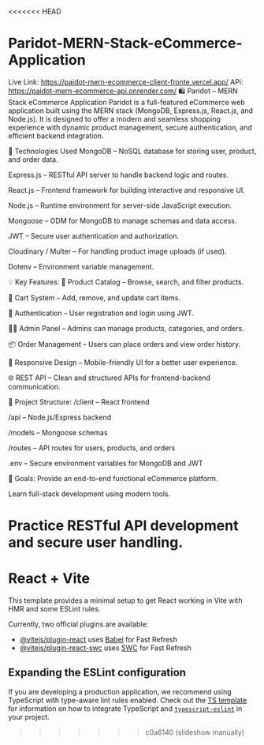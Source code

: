 <<<<<<< HEAD
# Paridot-MERN-Stack-eCommerce-Application
Live Link: https://paidot-mern-ecommerce-client-fronte.vercel.app/
APi: https://paidot-mern-ecommerce-api.onrender.com/
🛍️ Paridot – MERN Stack eCommerce Application
Paridot is a full-featured eCommerce web application built using the MERN stack (MongoDB, Express.js, React.js, and Node.js). It is designed to offer a modern and seamless shopping experience with dynamic product management, secure authentication, and efficient backend integration.

🔧 Technologies Used
MongoDB – NoSQL database for storing user, product, and order data.

Express.js – RESTful API server to handle backend logic and routes.

React.js – Frontend framework for building interactive and responsive UI.

Node.js – Runtime environment for server-side JavaScript execution.

Mongoose – ODM for MongoDB to manage schemas and data access.

JWT – Secure user authentication and authorization.

Cloudinary / Multer – For handling product image uploads (if used).

Dotenv – Environment variable management.

💡 Key Features:
🛒 Product Catalog – Browse, search, and filter products.

🧾 Cart System – Add, remove, and update cart items.

🔐 Authentication – User registration and login using JWT.

🧑‍💼 Admin Panel – Admins can manage products, categories, and orders.

📦 Order Management – Users can place orders and view order history.

🎨 Responsive Design – Mobile-friendly UI for a better user experience.

🌐 REST API – Clean and structured APIs for frontend-backend communication.

📁 Project Structure:
/client – React frontend

/api – Node.js/Express backend

/models – Mongoose schemas

/routes – API routes for users, products, and orders

.env – Secure environment variables for MongoDB and JWT

🚀 Goals:
Provide an end-to-end functional eCommerce platform.

Learn full-stack development using modern tools.

Practice RESTful API development and secure user handling.
=======
# React + Vite

This template provides a minimal setup to get React working in Vite with HMR and some ESLint rules.

Currently, two official plugins are available:

- [@vitejs/plugin-react](https://github.com/vitejs/vite-plugin-react/blob/main/packages/plugin-react) uses [Babel](https://babeljs.io/) for Fast Refresh
- [@vitejs/plugin-react-swc](https://github.com/vitejs/vite-plugin-react/blob/main/packages/plugin-react-swc) uses [SWC](https://swc.rs/) for Fast Refresh

## Expanding the ESLint configuration

If you are developing a production application, we recommend using TypeScript with type-aware lint rules enabled. Check out the [TS template](https://github.com/vitejs/vite/tree/main/packages/create-vite/template-react-ts) for information on how to integrate TypeScript and [`typescript-eslint`](https://typescript-eslint.io) in your project.
>>>>>>> c0a6140 (slideshow manually)

